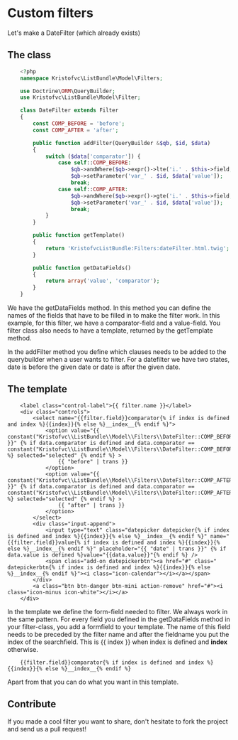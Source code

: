 Custom filters
==============

Let's make a DateFilter (which already exists)

## The class

```php
    <?php
    namespace Kristofvc\ListBundle\Model\Filters;

    use Doctrine\ORM\QueryBuilder;
    use Kristofvc\ListBundle\Model\Filter;

    class DateFilter extends Filter
    {
        const COMP_BEFORE = 'before';
        const COMP_AFTER = 'after';

        public function addFilter(QueryBuilder &$qb, $id, $data)
        {
            switch ($data['comparator']) {
                case self::COMP_BEFORE:
                    $qb->andWhere($qb->expr()->lte('i.' . $this->field, ':var_' . $id));
                    $qb->setParameter('var_' . $id, $data['value']);
                    break;
                case self::COMP_AFTER:
                    $qb->andWhere($qb->expr()->gte('i.' . $this->field, ':var_' . $id));
                    $qb->setParameter('var_' . $id, $data['value']);
                    break;
            }
        }

        public function getTemplate()
        {
            return 'KristofvcListBundle:Filters:dateFilter.html.twig';
        }

        public function getDataFields()
        {
            return array('value', 'comparator');
        }
    }
```

We have the getDataFields method. In this method you can define the names of the fields that have to be filled in to make the filter work.
In this example, for this filter, we have a comparator-field and a value-field. 
You filter class also needs to have a template, returned by the getTemplate method. 

In the addFilter method you define which clauses needs to be added to the querybuilder when a user wants to filter.
For a datefilter we have two states, date is before the given date or date is after the given date.

## The template

```twig
    <label class="control-label">{{ filter.name }}</label>
    <div class="controls">
        <select name="{{filter.field}}comparator{% if index is defined and index %}{{index}}{% else %}__index__{% endif %}">
            <option value="{{ constant("Kristofvc\\ListBundle\\Model\\Filters\\DateFilter::COMP_BEFORE") }}" {% if data.comparator is defined and data.comparator == constant("Kristofvc\\ListBundle\\Model\\Filters\\DateFilter::COMP_BEFORE") %} selected="selected" {% endif %} >
                {{ "before" | trans }}
            </option>
            <option value="{{ constant("Kristofvc\\ListBundle\\Model\\Filters\\DateFilter::COMP_AFTER") }}" {% if data.comparator is defined and data.comparator == constant("Kristofvc\\ListBundle\\Model\\Filters\\DateFilter::COMP_AFTER") %} selected="selected" {% endif %} >
                {{ "after" | trans }}
            </option>
        </select>
        <div class="input-append">
            <input type="text" class="datepicker datepicker{% if index is defined and index %}{{index}}{% else %}__index__{% endif %}" name="{{filter.field}}value{% if index is defined and index %}{{index}}{% else %}__index__{% endif %}" placeholder="{{ "date" | trans }}" {% if data.value is defined %}value="{{data.value}}"{% endif %} />
            <span class="add-on datepickerbtn"><a href="#" class=" datepickerbtn{% if index is defined and index %}{{index}}{% else %}__index__{% endif %}"><i class="icon-calendar"></i></a></span>
        </div>    
        <a class="btn btn-danger btn-mini action-remove" href="#"><i class="icon-minus icon-white"></i></a>
    </div> 
```

In the template we define the form-field needed to filter. We always work in the same pattern. For every field you defined in the getDataFields method in your filter-class, you add a formfield to your template.
The name of this field needs to be preceded by the filter name and after the fieldname you put the index of the searchfield. This is {{ index }} when index is defined and __index__ otherwise.

```twig
    {{filter.field}}comparator{% if index is defined and index %}{{index}}{% else %}__index__{% endif %}
```

Apart from that you can do what you want in this template. 

## Contribute

If you made a cool filter you want to share, don't hesitate to fork the project and send us a pull request!
